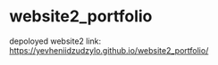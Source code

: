 # website2_portfolio
depoloyed website2
link:
https://yevheniidzudzylo.github.io/website2_portfolio/

